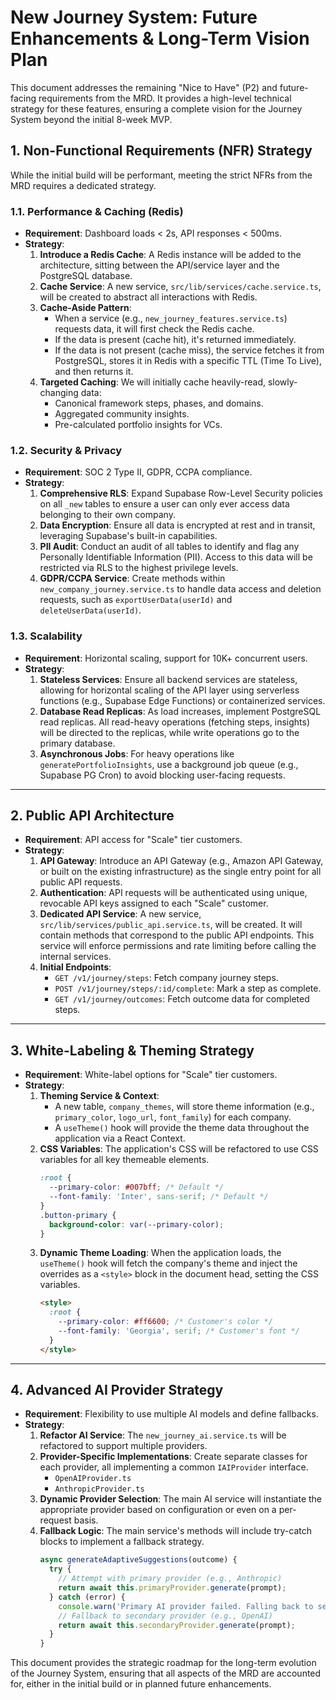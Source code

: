 # New Journey System: Future Enhancements & Long-Term Vision Plan

This document addresses the remaining "Nice to Have" (P2) and future-facing requirements from the MRD. It provides a high-level technical strategy for these features, ensuring a complete vision for the Journey System beyond the initial 8-week MVP.

## 1. Non-Functional Requirements (NFR) Strategy

While the initial build will be performant, meeting the strict NFRs from the MRD requires a dedicated strategy.

### 1.1. Performance & Caching (Redis)
- **Requirement**: Dashboard loads < 2s, API responses < 500ms.
- **Strategy**:
    1.  **Introduce a Redis Cache**: A Redis instance will be added to the architecture, sitting between the API/service layer and the PostgreSQL database.
    2.  **Cache Service**: A new service, `src/lib/services/cache.service.ts`, will be created to abstract all interactions with Redis.
    3.  **Cache-Aside Pattern**:
        - When a service (e.g., `new_journey_features.service.ts`) requests data, it will first check the Redis cache.
        - If the data is present (cache hit), it's returned immediately.
        - If the data is not present (cache miss), the service fetches it from PostgreSQL, stores it in Redis with a specific TTL (Time To Live), and then returns it.
    4.  **Targeted Caching**: We will initially cache heavily-read, slowly-changing data:
        - Canonical framework steps, phases, and domains.
        - Aggregated community insights.
        - Pre-calculated portfolio insights for VCs.

### 1.2. Security & Privacy
- **Requirement**: SOC 2 Type II, GDPR, CCPA compliance.
- **Strategy**:
    1.  **Comprehensive RLS**: Expand Supabase Row-Level Security policies on all `_new` tables to ensure a user can only ever access data belonging to their own company.
    2.  **Data Encryption**: Ensure all data is encrypted at rest and in transit, leveraging Supabase's built-in capabilities.
    3.  **PII Audit**: Conduct an audit of all tables to identify and flag any Personally Identifiable Information (PII). Access to this data will be restricted via RLS to the highest privilege levels.
    4.  **GDPR/CCPA Service**: Create methods within `new_company_journey.service.ts` to handle data access and deletion requests, such as `exportUserData(userId)` and `deleteUserData(userId)`.

### 1.3. Scalability
- **Requirement**: Horizontal scaling, support for 10K+ concurrent users.
- **Strategy**:
    1.  **Stateless Services**: Ensure all backend services are stateless, allowing for horizontal scaling of the API layer using serverless functions (e.g., Supabase Edge Functions) or containerized services.
    2.  **Database Read Replicas**: As load increases, implement PostgreSQL read replicas. All read-heavy operations (fetching steps, insights) will be directed to the replicas, while write operations go to the primary database.
    3.  **Asynchronous Jobs**: For heavy operations like `generatePortfolioInsights`, use a background job queue (e.g., Supabase PG Cron) to avoid blocking user-facing requests.

---

## 2. Public API Architecture

- **Requirement**: API access for "Scale" tier customers.
- **Strategy**:
    1.  **API Gateway**: Introduce an API Gateway (e.g., Amazon API Gateway, or built on the existing infrastructure) as the single entry point for all public API requests.
    2.  **Authentication**: API requests will be authenticated using unique, revocable API keys assigned to each "Scale" customer.
    3.  **Dedicated API Service**: A new service, `src/lib/services/public_api.service.ts`, will be created. It will contain methods that correspond to the public API endpoints. This service will enforce permissions and rate limiting before calling the internal services.
    4.  **Initial Endpoints**:
        - `GET /v1/journey/steps`: Fetch company journey steps.
        - `POST /v1/journey/steps/:id/complete`: Mark a step as complete.
        - `GET /v1/journey/outcomes`: Fetch outcome data for completed steps.

---

## 3. White-Labeling & Theming Strategy

- **Requirement**: White-label options for "Scale" tier customers.
- **Strategy**:
    1.  **Theming Service & Context**:
        - A new table, `company_themes`, will store theme information (e.g., `primary_color`, `logo_url`, `font_family`) for each company.
        - A `useTheme()` hook will provide the theme data throughout the application via a React Context.
    2.  **CSS Variables**: The application's CSS will be refactored to use CSS variables for all key themeable elements.
        ```css
        :root {
          --primary-color: #007bff; /* Default */
          --font-family: 'Inter', sans-serif; /* Default */
        }
        .button-primary {
          background-color: var(--primary-color);
        }
        ```
    3.  **Dynamic Theme Loading**: When the application loads, the `useTheme()` hook will fetch the company's theme and inject the overrides as a `<style>` block in the document head, setting the CSS variables.
        ```html
        <style>
          :root {
            --primary-color: #ff6600; /* Customer's color */
            --font-family: 'Georgia', serif; /* Customer's font */
          }
        </style>
        ```

---

## 4. Advanced AI Provider Strategy

- **Requirement**: Flexibility to use multiple AI models and define fallbacks.
- **Strategy**:
    1.  **Refactor AI Service**: The `new_journey_ai.service.ts` will be refactored to support multiple providers.
    2.  **Provider-Specific Implementations**: Create separate classes for each provider, all implementing a common `IAIProvider` interface.
        - `OpenAIProvider.ts`
        - `AnthropicProvider.ts`
    3.  **Dynamic Provider Selection**: The main AI service will instantiate the appropriate provider based on configuration or even on a per-request basis.
    4.  **Fallback Logic**: The main service's methods will include try-catch blocks to implement a fallback strategy.
        ```typescript
        async generateAdaptiveSuggestions(outcome) {
          try {
            // Attempt with primary provider (e.g., Anthropic)
            return await this.primaryProvider.generate(prompt);
          } catch (error) {
            console.warn('Primary AI provider failed. Falling back to secondary.');
            // Fallback to secondary provider (e.g., OpenAI)
            return await this.secondaryProvider.generate(prompt);
          }
        }
        ```

This document provides the strategic roadmap for the long-term evolution of the Journey System, ensuring that all aspects of the MRD are accounted for, either in the initial build or in planned future enhancements.
